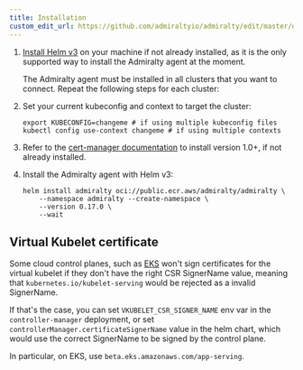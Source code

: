 ```yaml
---
title: Installation
custom_edit_url: https://github.com/admiraltyio/admiralty/edit/master/docs/operator_guide/installation.md
---
```




1.  [Install Helm v3](https://helm.sh/docs/intro/install/) on your machine if not already installed, as it is the only supported way to install the Admiralty agent at the moment.

    The Admiralty agent must be installed in all clusters that you want to connect. Repeat the following steps for each cluster:

1.  Set your current kubeconfig and context to target the cluster:

    ```shell script
    export KUBECONFIG=changeme # if using multiple kubeconfig files
    kubectl config use-context changeme # if using multiple contexts
    ```

1.  Refer to the [cert-manager documentation](https://cert-manager.io/docs/installation/kubernetes/) to install version 1.0+, if not already installed.

1.  Install the Admiralty agent with Helm v3:

    ```shell script
    helm install admiralty oci://public.ecr.aws/admiralty/admiralty \
        --namespace admiralty --create-namespace \
        --version 0.17.0 \
        --wait
    ```

## Virtual Kubelet certificate

Some cloud control planes, such as [EKS](https://docs.aws.amazon.com/eks/latest/userguide/cert-signing.html) won't sign certificates for the virtual kubelet if they don't have the right CSR SignerName value, meaning that `kubernetes.io/kubelet-serving` would be rejected as a invalid SignerName.

If that's the case, you can set `VKUBELET_CSR_SIGNER_NAME` env var in the `controller-manager` deployment, or set `controllerManager.certificateSignerName` value in the helm chart, which would use the correct SignerName to be signed by the control plane.

In particular, on EKS, use `beta.eks.amazonaws.com/app-serving`.